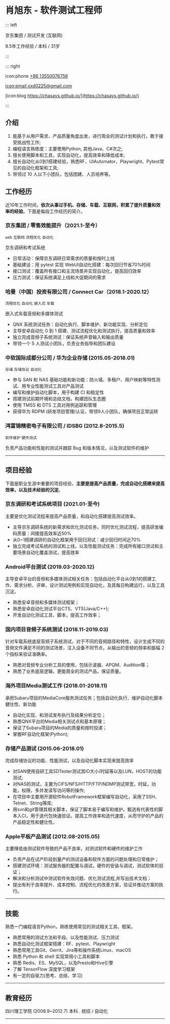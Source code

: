 # 肖旭东 - 软件测试工程师

::: left

京东集团 / 测试开发 (互联网)


9.5年⼯作经验 / 本科 / 31岁


:::

::: right

icon:phone  [+86 13550076756](callto:13550076756)

[icon:email xxd0225@gmail.com](mailto:xxd0225@gmail.com)

[icon:blog https://chasays.github.io/](https://chasays.github.io/)


:::


## 介绍

1. 能基于从⽤户需求、产品质量角度出发，进⾏周全的测试计划和执⾏，敢于接受挑战性⼯作;
2. 编程语⾔熟练度：主要使用Python, 其他Java、C#次之;
3. 擅长使⽤脚本和工具，实现⾃动化，提⾼效率和降低成本;
4. 擅长自动化从0到1搭建经验，熟悉RF、UIAutomator、Playwright、Pytest常见的自动化框架和工具;
5. 带领过 10 人以下小团队，包括团建、人员培养等。


## 工作经历

近10年工作时间，**依次从事过手机、存储、车载、互联网，积累了提升质量和效率的经验**。下面是每段工作经历的简介。

### 京东集团 / 零售效能提升（2021.1-至今）
`web` `互联网` `流程优化` `自动化`

京东调研和考试系统
   - 日常活动：保障京东调研日常需求的质量和按时上线
   - 基础建设：用 pytest 实现 WebUI自动化搭建：每次回归节省70%时间
   - 接口测试：覆盖所有接口和主流场景并实现自动化，提高回归效率
   - 压力测试：保证系统满足上线和大促期间的需求



### 哈曼（中国）投资有限公司 / Connect Car（2018.1-2020.12）
`流程优化` `自动化` `嵌入式` `车载`

嵌入式车载音频和多媒体测试
   - QNX 系统测试任务：自动化执行、脚本维护、新功能实现、分析定位
   - 主导安卓自动化 0 到 1 搭建、测试流程优化和测试执行，提高质量和效率
   - 独立完成音频子系统测试：保证系统声音输入和输出质量
   - 带领一个 5 人测试小团队，负责业务指导和团队建设


### 中软国际成都分公司 / 华为企业存储 (2015.05-2018.01)
`存储` `存储协议` `自动化`

   - 参与 SAN 和 NAS 基础功能和新功能：防火墙、多租户、用户映射等特性测试、用专业性能测试工具对产品测试
   - 编写和维护自动化脚本，用于构建 CI 和稳定性
   - 搭建测试前期环境和总结文档，构建团队生态圈
   - 使用 TMSS 和 DTS 工具对用例追踪和管理
   - 获得华为 RDPM (研发项目管理)认证，带领9人小团队，确保项目正常运转

### 鸿富锦精密电子有限公司 / IDSBG (2012.8-2015.5)
`软件维护` `硬件测试`

负责产品功能和性能的测试并跟踪 Bug 和版本情况，以及测试软件的维护
  

---

## 项目经验

下面是职业生涯中重要的项目经验，**主要是提高产品质量，完成自动化搭建来提高效率，以及技术经验的沉淀**。

### 京东调研和考试系统项目 (2021.01-至今)
主要是优化测试流程来提高产品质量，和自动化搭建提高测试效率。

- 主导京东调研系统的新需求和优化测试任务，同时优化测试流程，提高研发编码质量：间接提高效率近50%
- 从0~1搭建调研的自动化框架用于回归测试：减少回归时间近70%
- 独立完成考试系统的测试和上线，以及性能测试任务：完成所有接口测试和主要场景自动化覆盖测试，提高效率



### Android平台测试 (2019.03-2020.12)
主导安卓平台的音频和多媒体测试相关任务：包括自动化平台从0到1的搭建工作、需求分析、评审、设计测试用例和实现自动化，及其每日构建运行，以及工具沉淀。  

- 熟悉安卓音频和多媒体测试框架；
- 熟悉安卓自动化测试平台CTS、VTS(Java/C++);
- 开发自动化测试工具、脚本，提高工作效率；

### 国内项目⾳频子系统测试 (2018.11-2019.03)
针对车载系统底层⾳频子系统测试，对于不同的音频路径和特性，设计⽣成不同的⾳频⽂件满⾜不同的测试场景，注⼊设备不同节点，从输出的⾳频的频率和振幅 2 个指标来验证准确率。

- 熟悉对音频专业分析工具的使用，包括示波器、APQM、Audition等；
- 熟悉了业务底层逻辑，更能周全的测试产品，保证质量。

### 海外项目Media测试工作 (2018.01-2018.11)
承担Subaru项⽬的MediaCore服务测试任务；包括⾃动化执⾏、维护⾃动化脚本健壮性、新功能

- ⾃动化实现、和测试发布执⾏及结果分析定位；
- 熟悉QNX平台的Media相关测试点和基本原理；
- 保证了Subaru项⽬的Media的质量和按时投递；
- 掌握RF⾃动化框架(Python);



### 存储产品测试 (2015.06-2018.01)
完成存储协议的功能、性能测试，以及自动化脚本实现来提高效率

- 对SAN使⽤⾃研⼯具SDTester测试其IO⼤⼩/时延等以及LUN，HOST的功能测试;
- 对NAS的测试，主要为CIFS/NFS/HTTP/FTP/NDMP测试带宽，时延，功能，权限，多并发读写访问等的操作;
- 在项⽬中主要⽤开源软件RobotFramework框架编写⾃动化，采⽤了SSH、Telnet、String等库;
- ⽤svn和git管理其相关脚本，保证了脚本易于编写和维护。甄选有代表性的脚本⼊CI，⽤于迭代包快速验证。提⾼⼯作效率和迭代速度，从⽽守护的产品的产品稳定性和健壮性。

### Apple平板产品测试 (2012.08-2015.05)
主要降低由测试软件导致的产品不良率，对测试软件和硬件的维护工作

- 负责产品在试产阶段到量产的测试设备和软件方面的问题处理和日常维护；
- 搭建测试环境：测试服务器的配置与调试，硬件的安装与调试，测试软体的验证；
- 解决和分析测试中测试软件失效问题、优化测试流程,并写出技术文档；
- 提出有利于良率提升、成本控制、流程优化的改善方案，验证并推动方案的执行。

---

## 技能

熟悉一门编程语言Python，熟练使用常见的测试相关工具、框架。

>

- 熟悉常用的测试方法和手段、以及性能测试、压力测试
- 熟悉自动化测试框架搭建：RF、pytest、Playwright
- 熟悉常用工具Git、Gerrit、Jira等和操作系统Linux、macOS
- 熟悉 Python 和 shell 实现常用小工具和脚本
- 熟悉 Redis、ES、MySQL，以及Presto和Hive引擎
- 了解 TensorFlow 深度学习框架
- 有一定的自驱力(思考、总结、学习)

---

## 教育经历

四川理工学院 (2008.9~2012.7)
本科 . 统招 / 自动化

---
